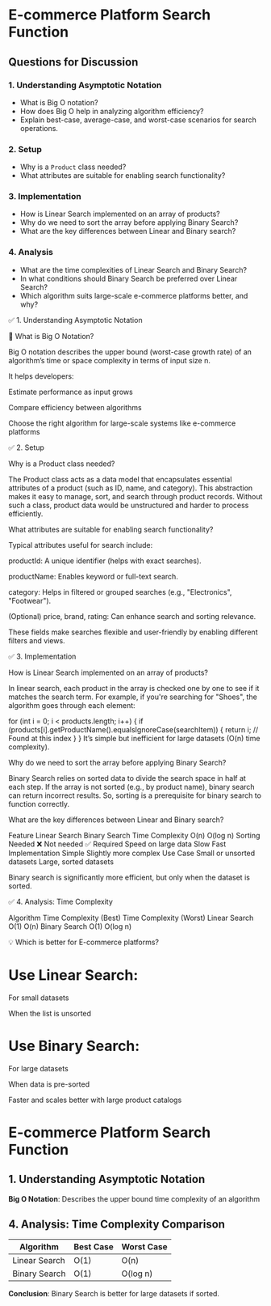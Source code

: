 # E-commerce Platform Search Function

## Questions for Discussion

### 1. Understanding Asymptotic Notation
- What is Big O notation?
- How does Big O help in analyzing algorithm efficiency?
- Explain best-case, average-case, and worst-case scenarios for search operations.

### 2. Setup
- Why is a `Product` class needed?
- What attributes are suitable for enabling search functionality?

### 3. Implementation
- How is Linear Search implemented on an array of products?
- Why do we need to sort the array before applying Binary Search?
- What are the key differences between Linear and Binary search?

### 4. Analysis
- What are the time complexities of Linear Search and Binary Search?
- In what conditions should Binary Search be preferred over Linear Search?
- Which algorithm suits large-scale e-commerce platforms better, and why?

✅ 1. Understanding Asymptotic Notation

📌 What is Big O Notation?

Big O notation describes the upper bound (worst-case growth rate) of an algorithm’s time or space complexity in terms of input size n.

It helps developers:

Estimate performance as input grows

Compare efficiency between algorithms

Choose the right algorithm for large-scale systems like e-commerce platforms

✅ 2. Setup

Why is a Product class needed?

The Product class acts as a data model that encapsulates essential attributes of a product (such as ID, name, and category). This abstraction makes it easy to manage, sort, and search through product records. Without such a class, product data would be unstructured and harder to process efficiently.

What attributes are suitable for enabling search functionality?

Typical attributes useful for search include:

productId: A unique identifier (helps with exact searches).

productName: Enables keyword or full-text search.

category: Helps in filtered or grouped searches (e.g., "Electronics", "Footwear").

(Optional) price, brand, rating: Can enhance search and sorting relevance.

These fields make searches flexible and user-friendly by enabling different filters and views.

✅ 3. Implementation

How is Linear Search implemented on an array of products?

In linear search, each product in the array is checked one by one to see if it matches the search term. For example, if you're searching for "Shoes", the algorithm goes through each element:


for (int i = 0; i < products.length; i++) {
    if (products[i].getProductName().equalsIgnoreCase(searchItem)) {
        return i; // Found at this index
    }
}
It’s simple but inefficient for large datasets (O(n) time complexity).

Why do we need to sort the array before applying Binary Search?

Binary Search relies on sorted data to divide the search space in half at each step. If the array is not sorted (e.g., by product name), binary search can return incorrect results. So, sorting is a prerequisite for binary search to function correctly.

What are the key differences between Linear and Binary search?

Feature	Linear Search	Binary Search
Time Complexity	O(n)	O(log n)
Sorting Needed	❌ Not needed	✅ Required
Speed on large data	Slow	Fast
Implementation	Simple	Slightly more complex
Use Case	Small or unsorted datasets	Large, sorted datasets

Binary search is significantly more efficient, but only when the dataset is sorted.



✅ 4. Analysis: Time Complexity

Algorithm	Time Complexity (Best)	Time Complexity (Worst)
Linear Search	O(1)	O(n)
Binary Search	O(1)	O(log n)

💡 Which is better for E-commerce platforms?

# Use Linear Search:

For small datasets

When the list is unsorted


# Use Binary Search:

For large datasets

When data is pre-sorted

Faster and scales better with large product catalogs

# E-commerce Platform Search Function

## 1. Understanding Asymptotic Notation

**Big O Notation**: Describes the upper bound time complexity of an algorithm

## 4. Analysis: Time Complexity Comparison

| Algorithm        | Best Case | Worst Case |
|------------------|-----------|------------|
| Linear Search    | O(1)      | O(n)       |
| Binary Search    | O(1)      | O(log n)   |

**Conclusion**: Binary Search is better for large datasets if sorted.
